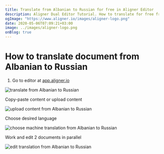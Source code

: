```yaml
---
title: Translate from Albanian to Russian for free in Aligner Editor
description: Aligner Dual Editor Tutorial. How to translate for free from Albanian to Russian. Aligner is multilingual document management platform. 
ogImage: "https://www.aligner.io/images/aligner-logo.png"
date: 2020-05-06T07:09:21+03:00
image: ../images/aligner-logo.png
onBlog: true
---
```


# How to translate document from Albanian to Russian

1. Go to editor at [app.aligner.io](https://app.aligner.io "Aligner App web page")

![translate from Albanian to Russian](../aligner-blank-editor.png "translate from Albanian to Russian")

Copy-paste content or upload content

![upload content from Albanian to Russian](../aligner-uploaded-document.png "upload content from Albanian to Russian")

Choose desired language

![choose machine translation from Albanian to Russian](../aligner-language-dropdown.png "choose machine translation from Albanian to Russian")

Work and edit 2 documents in parallel

![edit translation from Albanian to Russian](../aligner-double-sitded-editor.png "edit translation from Albanian to Russian")

